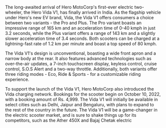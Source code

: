 The long-awaited arrival of Hero MotoCorp's first-ever electric two-wheeler, the Hero Vida V1, has finally arrived in India. As the flagship vehicle under Hero's new EV brand, Vida, the Vida V1 offers consumers a choice between two variants - the Pro and Plus. The Pro variant boasts an impressive range of 165 km and an acceleration time of 0-40 kmph in just 3.2 seconds, while the Plus variant offers a range of 143 km and a slightly slower acceleration time of 3.4 seconds. Both scooters can be charged at a lightning-fast rate of 1.2 km per minute and boast a top speed of 80 kmph.

The Vida V1's design is unconventional, boasting a wide front apron and a narrow body at the rear. It also features advanced technologies such as over-the-air updates, a 7-inch touchscreen display, keyless control, cruise control, S.O.S Alert and a two-way throttle. Additionally, both variants offer three riding modes - Eco, Ride & Sports - for a customizable riding experience.

To support the launch of the Vida V1, Hero MotoCorp also introduced the Vida charging network. Bookings for the scooter begin on October 10, 2022, with a booking amount of Rs. 4,999. The Vida V1 will initially be available in select cities such as Delhi, Jaipur and Bengaluru, with plans to expand to the rest of the country in the future. The Vida V1 will be a game-changer in the electric scooter market, and is sure to shake things up for its competitors, such as the Ather 450X and Bajaj Chetak electric
